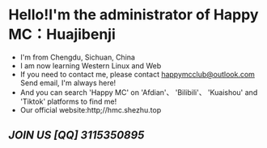 <!---
HappyMC-Dev/HappyMC-Dev is a ✨ special ✨ repository because its `README.md` (this file) appears on your GitHub profile.
You can click the Preview link to take a look at your changes.
--->
# Hello!I'm the administrator of Happy MC：Huajibenji
- I'm from Chengdu, Sichuan, China
- I am now learning Western Linux and Web
- If you need to contact me, please contact happymcclub@outlook.com Send email, I'm always here!
- And you can search 'Happy MC' on 'Afdian'、 'Bilibili'、 'Kuaishou' and 'Tiktok' platforms to find me!
- Our official website:http;//hmc.shezhu.top
## _JOIN US [QQ] 3115350895_
